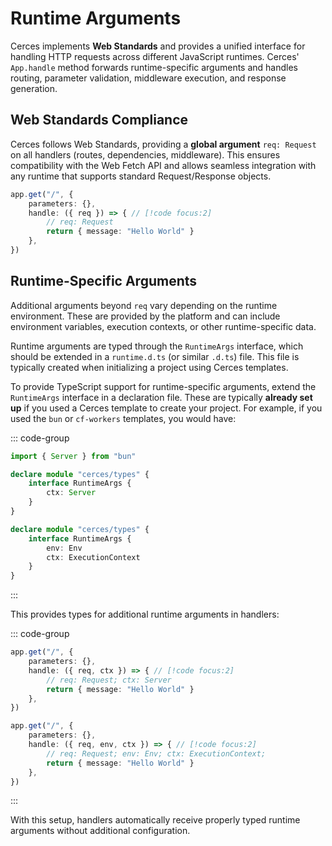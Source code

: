 # Runtime Arguments

Cerces implements **Web Standards** and provides a unified interface for handling HTTP requests across different JavaScript runtimes. Cerces' `App.handle` method forwards runtime-specific arguments and handles routing, parameter validation, middleware execution, and response generation.

## Web Standards Compliance

Cerces follows Web Standards, providing a **global argument** `req: Request` on all handlers (routes, dependencies, middleware). This ensures compatibility with the Web Fetch API and allows seamless integration with any runtime that supports standard Request/Response objects.

```ts
app.get("/", {
    parameters: {},
    handle: ({ req }) => { // [!code focus:2]
        // req: Request
        return { message: "Hello World" }
    },
})
```

## Runtime-Specific Arguments

Additional arguments beyond `req` vary depending on the runtime environment. These are provided by the platform and can include environment variables, execution contexts, or other runtime-specific data.

Runtime arguments are typed through the `RuntimeArgs` interface, which should be extended in a `runtime.d.ts` (or similar `.d.ts`) file. This file is typically created when initializing a project using Cerces templates.

To provide TypeScript support for runtime-specific arguments, extend the `RuntimeArgs` interface in a declaration file. These are typically **already set up** if you used a Cerces template to create your project. For example, if you used the `bun` or `cf-workers` templates, you would have:

::: code-group
```ts [bun]
import { Server } from "bun"

declare module "cerces/types" {
    interface RuntimeArgs {
        ctx: Server
    }
}
```
```ts [cf-workers]
declare module "cerces/types" {
    interface RuntimeArgs {
        env: Env
        ctx: ExecutionContext
    }
}
```
:::

This provides types for additional runtime arguments in handlers:

::: code-group
```ts [bun]
app.get("/", {
    parameters: {},
    handle: ({ req, ctx }) => { // [!code focus:2]
        // req: Request; ctx: Server
        return { message: "Hello World" }
    },
})
```
```ts [cf-workers]
app.get("/", {
    parameters: {},
    handle: ({ req, env, ctx }) => { // [!code focus:2]
        // req: Request; env: Env; ctx: ExecutionContext;
        return { message: "Hello World" }
    },
})
```
:::

With this setup, handlers automatically receive properly typed runtime arguments without additional configuration.
